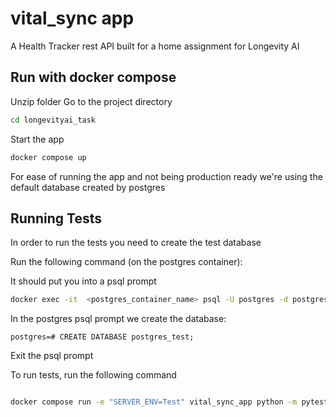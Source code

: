 # vital_sync app

A Health Tracker rest API built for a home assignment for Longevity AI

## Run with docker compose
Unzip folder
Go to the project directory
```bash
cd longevityai_task
```
Start the app
```bash
docker compose up
```
For ease of running the app and not being production ready we're using the default database created by postgres


## Running Tests
 
In order to run the tests you need to create the test database

Run the following command (on the postgres container):

It should put you into a psql prompt

```bash
docker exec -it  <postgres_container_name> psql -U postgres -d postgres
```

In the postgres psql prompt we create the database:
```
postgres=# CREATE DATABASE postgres_test;
```
Exit the psql prompt


To run tests, run the following command
```bash

docker compose run -e "SERVER_ENV=Test" vital_sync_app python -m pytest   

```